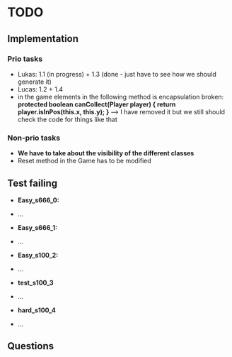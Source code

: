 # TODO
## Implementation
### Prio tasks
* Lukas: 1.1 (in progress) + 1.3 (done - just have to see how we should generate it) 
* Lucas: 1.2 + 1.4
* in the game elements in the following method is encapsulation broken:
	<b> protected boolean canCollect(Player player) {
		return player.isInPos(this.x, this.y);
	} </b> --> I have removed it but we still should check the code for things like that

### Non-prio tasks
* <b> We have to take about the visibility of the different classes </b>
* Reset method in the Game has to be modified

## Test failing
* <b>Easy_s666_0:</b>
- ...
* <b>Easy_s666_1:</b>
- ...
* <b>Easy_s100_2:</b>
- ...
* <b>test_s100_3</b>
- ...
* <b>hard_s100_4</b>
- ...


## Questions


